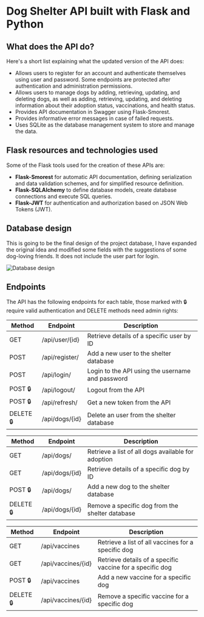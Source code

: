 # Dog Shelter API built with Flask and Python

## What does the API do?

Here's a short list explaining what the updated version of the API does:

- Allows users to register for an account and authenticate themselves using user and password. Some endpoints are protected after authentication and administration permissions.
- Allows users to manage dogs by adding, retrieving, updating, and deleting dogs, as well as adding, retrieving, updating, and deleting information about their adoption status, vaccinations, and health status.
- Provides API documentation in Swagger using Flask-Smorest.
- Provides informative error messages in case of failed requests.
- Uses SQLite as the database management system to store and manage the data.

## Flask resources and technologies used

Some of the Flask tools used for the creation of these APIs are:

- **Flask-Smorest** for automatic API documentation, defining serialization and data validation schemes, and for simplified resource definition.
- **Flask-SQLAlchemy** to define database models, create database connections and execute SQL queries.
- **Flask-JWT** for authentication and authorization based on JSON Web Tokens (JWT).

## Database design

This is going to be the final design of the project database, I have expanded the original idea and modified some fields with the suggestions of some dog-loving friends. It does not include the user part for login.

![Database design](https://i.imgur.com/iYKokHv.png)

## Endpoints

The API has the following endpoints for each table, those marked with 🔒 require valid authentication and DELETE methods need admin rights:

| Method | Endpoint | Description |
| ------ | -------- | ----------- |
| GET | /api/user/{id} | Retrieve details of a specific user by ID |
| POST | /api/register/ | Add a new user to the shelter database |
| POST | /api/login/ | Login to the API using the username and password |
| POST 🔒 | /api/logout/ | Logout from the API |
| POST 🔒 | /api/refresh/ | Get a new token from the API |
| DELETE 🔒 | /api/dogs/{id} | Delete an user from the shelter database |

| Method | Endpoint | Description |
| ------ | -------- | ----------- |
| GET | /api/dogs/ | Retrieve a list of all dogs available for adoption |
| GET | /api/dogs/{id} | Retrieve details of a specific dog by ID |
| POST 🔒 | /api/dogs/ | Add a new dog to the shelter database |
| DELETE 🔒 | /api/dogs/{id} | Remove a specific dog from the shelter database |

| Method | Endpoint | Description |
| ------ | -------- | ----------- |
| GET | /api/vaccines | Retrieve a list of all vaccines for a specific dog |
| GET | /api/vaccines/{id} | Retrieve details of a specific vaccine for a specific dog |
| POST 🔒 | /api/vaccines | Add a new vaccine for a specific dog |
| DELETE 🔒 | /api/vaccines/{id} | Remove a specific vaccine for a specific dog |

